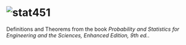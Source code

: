 # ![stat451](https://rbolt13.github.io/stat451/)

Definitions and Theorems from the book *Probability and Statistics for Engineering and the Sciences, Enhanced Edition, 9th ed.*. 
